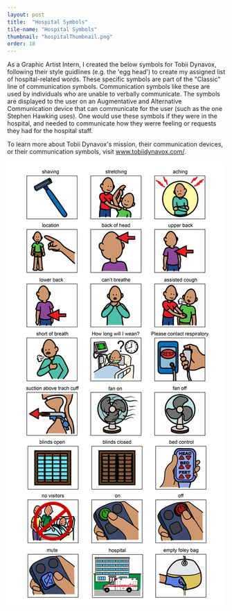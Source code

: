 ```yaml
---
layout: post
title:  "Hospital Symbols"
tile-name: "Hospital Symbols"
thumbnail: "hospitalThumbnail.png"
order: 18
---
```


As a Graphic Artist Intern, I created the below symbols for Tobii Dynavox, following their style guidlines (e.g. the 'egg head') to create my assigned list of hospital-related words. These specific symbols are part of the "Classic" line of communication symbols. Communication symbols like these are used by individuals who are unable to verbally communicate. The symbols are displayed to the user on an Augmentative and Alternative Communication device that can communicate for the user (such as the one Stephen Hawking uses). One would use these symbols if they were in the hospital, and needed to communicate how they werre feeling or requests they had for the hospital staff.

To learn more about Tobii Dynavox's mission, their communication devices, or their communication symbols, visit <a href="https://www.tobiidynavox.com/en-US/?MarketPopupClicked=true">www.tobiidynavox.com/</a>.

![Girl in purple with red lips](/img/hospital-01.png)
